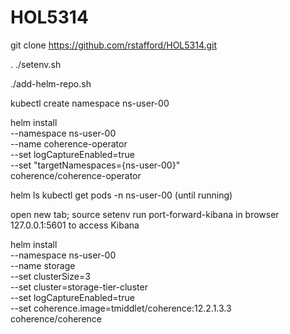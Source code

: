 # HOL5314

git clone https://github.com/rstafford/HOL5314.git

. ./setenv.sh

./add-helm-repo.sh

kubectl create namespace ns-user-00

helm install \
   --namespace ns-user-00 \
   --name coherence-operator \
   --set logCaptureEnabled=true \
   --set "targetNamespaces={ns-user-00}" \
   coherence/coherence-operator

helm ls
kubectl get pods -n ns-user-00 (until running)

open new tab; source setenv
run port-forward-kibana <namespace>
in browser 127.0.0.1:5601 to access Kibana

helm install \
   --namespace ns-user-00 \
   --name storage \
   --set clusterSize=3 \
   --set cluster=storage-tier-cluster \
   --set logCaptureEnabled=true \
   --set coherence.image=tmiddlet/coherence:12.2.1.3.3 \
   coherence/coherence



